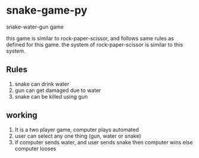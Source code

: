 # snake-game-py

snake-water-gun game

this game is similar to rock-paper-scissor, and follows same rules as defined for this game. the system of rock-paper-scissor is similar to this system.

## Rules

1. snake can drink water
2. gun can get damaged due to water
3. snake can be killed using gun


## working
1. It is a two player game, computer plays automated 
2. user can select any one thing (gun, water or snake)
3. if computer sends water, and user sends snake then computer wins else computer looses
